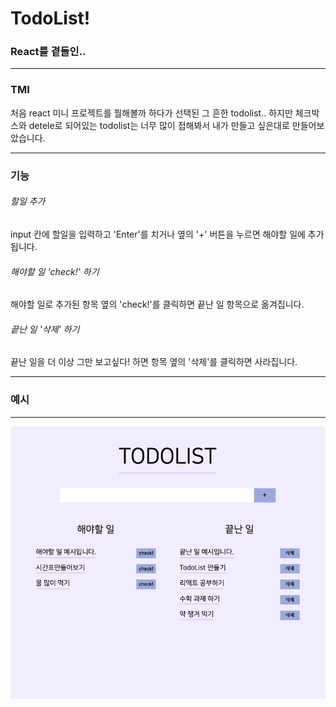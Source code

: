 # TodoList!

### React를 곁들인..

---

### TMI

처음 react 미니 프로젝트를 뭘해볼까 하다가 선택된 그 흔한 todolist..
하지만 체크박스와 detele로 되어있는 todolist는 너무 많이 접해봐서 내가 만들고 싶은대로 만들어보았습니다.

---

### 기능

###### 할일 추가

input 칸에 할일을 입력하고 'Enter'를 치거나 옆의 '+' 버튼을 누르면 해야할 일에 추가됩니다.

###### 해야할 일 'check!' 하기

해야할 일로 추가된 항목 옆의 'check!'를 클릭하면 끝난 일 항목으로 옮겨집니다.

###### 끝난 일 '삭제' 하기

끝난 일을 더 이상 그만 보고싶다! 하면 항목 옆의 '삭제'를 클릭하면 사라집니다.

---

### 예시

---

<img src="./PageExample.png">
